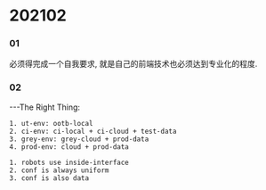 # 202102


### 01

必须得完成一个自我要求, 就是自己的前端技术也必须达到专业化的程度.

### 02

---The Right Thing:

    1. ut-env: ootb-local
    2. ci-env: ci-local + ci-cloud + test-data
    3. grey-env: grey-cloud + prod-data
    4. prod-env: cloud + prod-data

    1. robots use inside-interface
    2. conf is always uniform
    3. conf is also data
